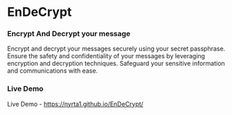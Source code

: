# EnDeCrypt
### Encrypt And Decrypt your message
Encrypt and decrypt your messages securely using your secret passphrase. Ensure the safety and confidentiality of your messages by leveraging encryption and decryption techniques. Safeguard your sensitive information and communications with ease.

### Live Demo
Live Demo - https://nyrta1.github.io/EnDeCrypt/

